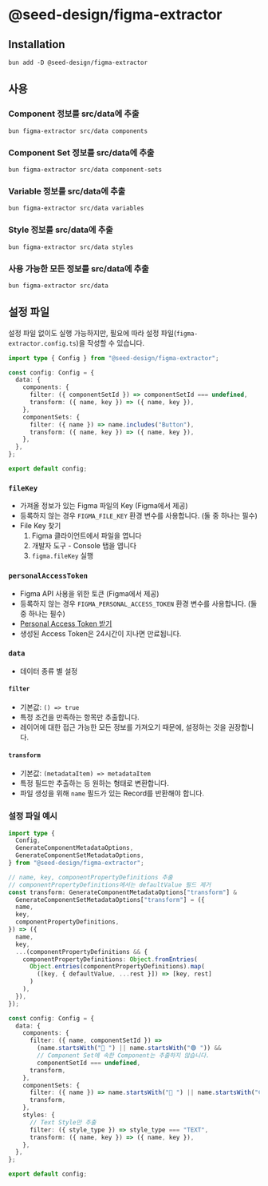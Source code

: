 # @seed-design/figma-extractor

## Installation

```shell
bun add -D @seed-design/figma-extractor
```

## 사용

### Component 정보를 src/data에 추출

```shell
bun figma-extractor src/data components
```

### Component Set 정보를 src/data에 추출

```shell
bun figma-extractor src/data component-sets
```

### Variable 정보를 src/data에 추출

```shell
bun figma-extractor src/data variables
```

### Style 정보를 src/data에 추출

```shell
bun figma-extractor src/data styles
```

### 사용 가능한 모든 정보를 src/data에 추출

```shell
bun figma-extractor src/data
```

## 설정 파일

설정 파일 없이도 실행 가능하지만, 필요에 따라 설정 파일(`figma-extractor.config.ts`)을 작성할 수 있습니다.

```ts
import type { Config } from "@seed-design/figma-extractor";

const config: Config = {
  data: {
    components: {
      filter: ({ componentSetId }) => componentSetId === undefined,
      transform: ({ name, key }) => ({ name, key }),
    },
    componentSets: {
      filter: ({ name }) => name.includes("Button"),
      transform: ({ name, key }) => ({ name, key }),
    },
  },
};

export default config;
```

### `fileKey`

- 가져올 정보가 있는 Figma 파일의 Key (Figma에서 제공)
- 등록하지 않는 경우 `FIGMA_FILE_KEY` 환경 변수를 사용합니다. (둘 중 하나는 필수)
- File Key 찾기
  1. Figma 클라이언트에서 파일을 엽니다
  1. 개발자 도구 - Console 탭을 엽니다
  1. `figma.fileKey` 실행

### `personalAccessToken`

- Figma API 사용을 위한 토큰 (Figma에서 제공)
- 등록하지 않는 경우 `FIGMA_PERSONAL_ACCESS_TOKEN` 환경 변수를 사용합니다. (둘 중 하나는 필수)
- [Personal Access Token 받기](https://www.figma.com/developers/api#access-tokens)
- 생성된 Access Token은 24시간이 지나면 만료됩니다.

### `data`

- 데이터 종류 별 설정

#### `filter`

- 기본값: `() => true`
- 특정 조건을 만족하는 항목만 추출합니다.
- 레이어에 대한 접근 가능한 모든 정보를 가져오기 때문에, 설정하는 것을 권장합니다.

#### `transform`

- 기본값: `(metadataItem) => metadataItem`
- 특정 필드만 추출하는 등 원하는 형태로 변환합니다.
- 파일 생성을 위해 `name` 필드가 있는 Record를 반환해야 합니다.

### 설정 파일 예시

```ts
import type {
  Config,
  GenerateComponentMetadataOptions,
  GenerateComponentSetMetadataOptions,
} from "@seed-design/figma-extractor";

// name, key, componentPropertyDefinitions 추출
// componentPropertyDefinitions에서는 defaultValue 필드 제거
const transform: GenerateComponentMetadataOptions["transform"] &
  GenerateComponentSetMetadataOptions["transform"] = ({
  name,
  key,
  componentPropertyDefinitions,
}) => ({
  name,
  key,
  ...(componentPropertyDefinitions && {
    componentPropertyDefinitions: Object.fromEntries(
      Object.entries(componentPropertyDefinitions).map(
        ([key, { defaultValue, ...rest }]) => [key, rest]
      )
    ),
  }),
});

const config: Config = {
  data: {
    components: {
      filter: ({ name, componentSetId }) =>
        (name.startsWith("🔵 ") || name.startsWith("🟢 ")) &&
        // Component Set에 속한 Component는 추출하지 않습니다.
        componentSetId === undefined,
      transform,
    },
    componentSets: {
      filter: ({ name }) => name.startsWith("🔵 ") || name.startsWith("🟢 "),
      transform,
    },
    styles: {
      // Text Style만 추출
      filter: ({ style_type }) => style_type === "TEXT",
      transform: ({ name, key }) => ({ name, key }),
    },
  },
};

export default config;
```

